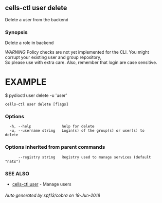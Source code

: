 ## cells-ctl user delete

Delete a user from the backend

### Synopsis

Delete a role in backend

*WARNING* Policy checks are not yet implemented for the CLI. 
You might corrupt your existing user and group repository,  
So please use with extra care. Also, remember that login are case sensitive. 

EXAMPLE
=======
$ pydioctl user delete -u 'user'

	

```
cells-ctl user delete [flags]
```

### Options

```
  -h, --help              help for delete
  -u, --username string   Login(s) of the group(s) or user(s) to delete
```

### Options inherited from parent commands

```
      --registry string   Registry used to manage services (default "nats")
```

### SEE ALSO

* [cells-ctl user](cells-ctl-user)	 - Manage users

###### Auto generated by spf13/cobra on 19-Jun-2018
